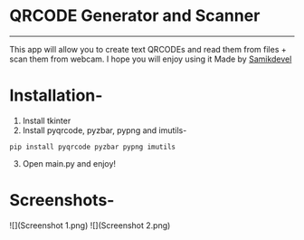 # QRCODE Generator and Scanner
---
This app will allow you to create text QRCODEs and read them from files + scan them from webcam.
I hope you will enjoy using it
Made by [Samikdevel](http://github.com/Samikdevel)

# Installation-
1. Install tkinter
2. Install pyqrcode, pyzbar, pypng and imutils-
~~~
pip install pyqrcode pyzbar pypng imutils
~~~
3. Open main.py and enjoy!


# Screenshots-
![](Screenshot 1.png)
![](Screenshot 2.png)